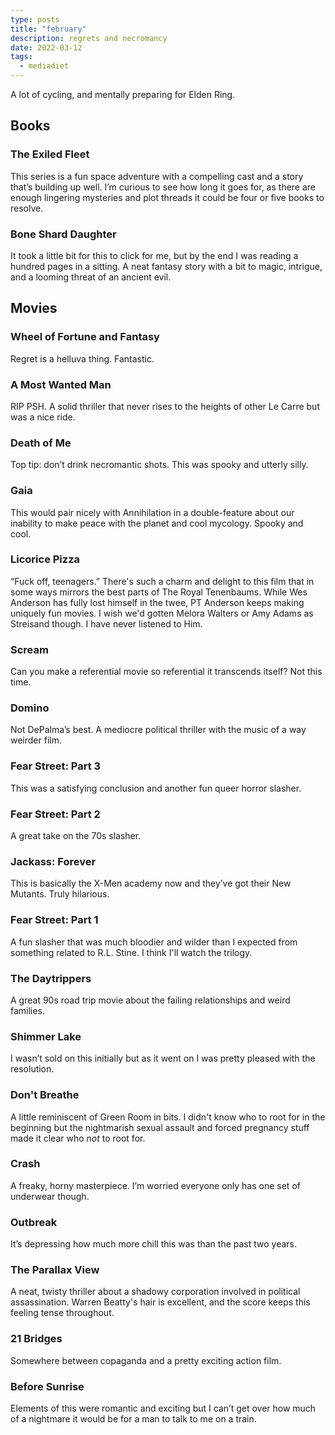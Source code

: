 ```yaml
---
type: posts
title: "february"
description: regrets and necromancy
date: 2022-03-12
tags:
  - mediadiet
---
```


A lot of cycling, and mentally preparing for Elden Ring.

## Books

### The Exiled Fleet

This series is a fun space adventure with a compelling cast and a story that’s building up well. I’m curious to see how long it goes for, as there are enough lingering mysteries and plot threads it could be four or five books to resolve.

### Bone Shard Daughter

It took a little bit for this to click for me, but by the end I was reading a hundred pages in a sitting. A neat fantasy story with a bit to magic, intrigue, and a looming threat of an ancient evil.

## Movies

### Wheel of Fortune and Fantasy

Regret is a helluva thing. Fantastic.

### A Most Wanted Man

RIP PSH. A solid thriller that never rises to the heights of other Le Carre but was a nice ride.

### Death of Me

Top tip: don’t drink necromantic shots. This was spooky and utterly silly.

### Gaia

This would pair nicely with Annihilation in a double-feature about our inability to make peace with the planet and cool mycology. Spooky and cool.

### Licorice Pizza

“Fuck off, teenagers.” There's such a charm and delight to this film that in some ways mirrors the best parts of The Royal Tenenbaums. While Wes Anderson has fully lost himself in the twee, PT Anderson keeps making uniquely fun movies. I wish we'd gotten Melora Walters or Amy Adams as Streisand though. I have never listened to Him.

### Scream

Can you make a referential movie so referential it transcends itself? Not this time. 

### Domino

Not DePalma’s best. A mediocre political thriller with the music of a way weirder film.

### Fear Street: Part 3

This was a satisfying conclusion and another fun queer horror slasher.

### Fear Street: Part 2

A great take on the 70s slasher.

### Jackass: Forever

This is basically the X-Men academy now and they’ve got their New Mutants. Truly hilarious. 

### Fear Street: Part 1

A fun slasher that was much bloodier and wilder than I expected from something related to R.L. Stine. I think I'll watch the trilogy. 

### The Daytrippers

A great 90s road trip movie about the failing relationships and weird families.

### Shimmer Lake

I wasn’t sold on this initially but as it went on I was pretty pleased with the resolution. 

### Don't Breathe

A little reminiscent of Green Room in bits. I didn't know who to root for in the beginning but the nightmarish sexual assault and forced pregnancy stuff made it clear who _not_ to root for.

### Crash

A freaky, horny masterpiece. I’m worried everyone only has one set of underwear though.

### Outbreak

It’s depressing how much more chill this was than the past two years.

### The Parallax View

A neat, twisty thriller about a shadowy corporation involved in political assassination. Warren Beatty's hair is excellent, and the score keeps this feeling tense throughout.

### 21 Bridges

Somewhere between copaganda and a pretty exciting action film.

### Before Sunrise

Elements of this were romantic and exciting but I can’t get over how much of a nightmare it would be for a man to talk to me on a train.
